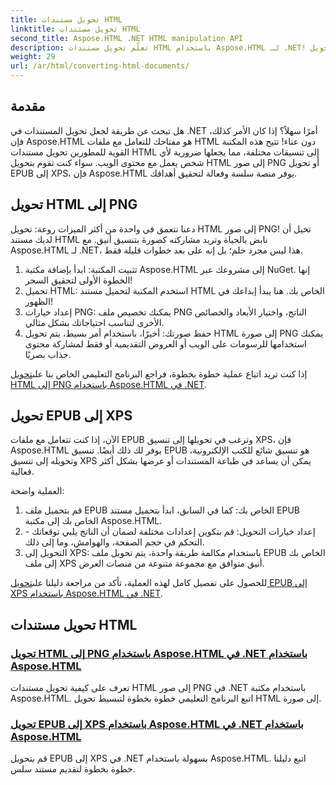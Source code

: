 ```yaml
---
title: تحويل مستندات HTML
linktitle: تحويل مستندات HTML
second_title: Aspose.HTML .NET HTML manipulation API
description: تعلّم تحويل مستندات HTML باستخدام Aspose.HTML لـ .NET! تعلّم تحويل HTML إلى PNG وEPUB إلى XPS بسهولة باستخدام أدلة سهلة الاستخدام.
weight: 29
url: /ar/html/converting-html-documents/
---
```

## مقدمة
هل تبحث عن طريقة لجعل تحويل المستندات في .NET أمرًا سهلاً؟ إذا كان الأمر كذلك، فإن Aspose.HTML هو مفتاحك للتعامل مع ملفات HTML دون عناء! تتيح هذه المكتبة القوية للمطورين تحويل مستندات HTML إلى تنسيقات مختلفة، مما يجعلها ضرورية لأي شخص يعمل مع محتوى الويب. سواء كنت تقوم بتحويل HTML إلى صور PNG أو تحويل EPUB إلى XPS، فإن Aspose.HTML يوفر منصة سلسة وفعالة لتحقيق أهدافك.

## تحويل HTML إلى PNG
دعنا نتعمق في واحدة من أكثر الميزات روعة: تحويل HTML إلى صور PNG! تخيل أن لديك مستند HTML نابض بالحياة وتريد مشاركته كصورة بتنسيق أنيق. مع Aspose.HTML لـ .NET، هذا ليس مجرد حلم؛ بل إنه على بعد خطوات قليلة فقط. 

1. تثبيت المكتبة: ابدأ بإضافة مكتبة Aspose.HTML إلى مشروعك عبر NuGet. إنها الخطوة الأولى لتحقيق السحر!
2. تحميل HTML: استخدم المكتبة لتحميل مستند HTML الخاص بك. هنا يبدأ إبداعك في الظهور!
3. إعداد خيارات PNG: يمكنك تخصيص ملف PNG الناتج، واختيار الأبعاد والخصائص الأخرى لتناسب احتياجاتك بشكل مثالي.
4. حفظ صورتك: أخيرًا، باستخدام أمر بسيط، يتم تحويل HTML إلى صورة PNG يمكنك استخدامها للرسومات على الويب أو العروض التقديمية أو فقط لمشاركة محتوى جذاب بصريًا.

 إذا كنت تريد اتباع عملية خطوة بخطوة، فراجع البرنامج التعليمي الخاص بنا على[تحويل HTML إلى PNG باستخدام Aspose.HTML في .NET](./convert-html-as-png/). 

## تحويل EPUB إلى XPS
الآن، إذا كنت تتعامل مع ملفات EPUB وترغب في تحويلها إلى تنسيق XPS، فإن Aspose.HTML يوفر لك ذلك أيضًا. تنسيق EPUB هو تنسيق شائع للكتب الإلكترونية، وتحويله إلى تنسيق XPS يمكن أن يساعد في طباعة المستندات أو عرضها بشكل أكثر فعالية.

العملية واضحة:

1. قم بتحميل ملف EPUB الخاص بك: كما في السابق، ابدأ بتحميل مستند EPUB الخاص بك إلى مكتبة Aspose.HTML.
2. إعداد خيارات التحويل: قم بتكوين إعدادات مختلفة لضمان أن الناتج يلبي توقعاتك - التحكم في حجم الصفحة، والهوامش، وما إلى ذلك.
3. التحويل إلى XPS: باستخدام مكالمة طريقة واحدة، يتم تحويل ملف EPUB الخاص بك إلى ملف XPS أنيق متوافق مع مجموعة متنوعة من منصات العرض.

 للحصول على تفصيل كامل لهذه العملية، تأكد من مراجعة دليلنا على[تحويل EPUB إلى XPS باستخدام Aspose.HTML في .NET](./convert-epub-as-xps/). 

## تحويل مستندات HTML
### [تحويل HTML إلى PNG باستخدام Aspose.HTML في .NET باستخدام Aspose.HTML](./convert-html-as-png/)
تعرف على كيفية تحويل مستندات HTML إلى صور PNG في .NET باستخدام مكتبة Aspose.HTML. اتبع البرنامج التعليمي خطوة بخطوة لتبسيط تحويل HTML إلى صورة.
### [تحويل EPUB إلى XPS باستخدام Aspose.HTML في .NET باستخدام Aspose.HTML](./convert-epub-as-xps/)
قم بتحويل EPUB إلى XPS في .NET بسهولة باستخدام Aspose.HTML. اتبع دليلنا خطوة بخطوة لتقديم مستند سلس.